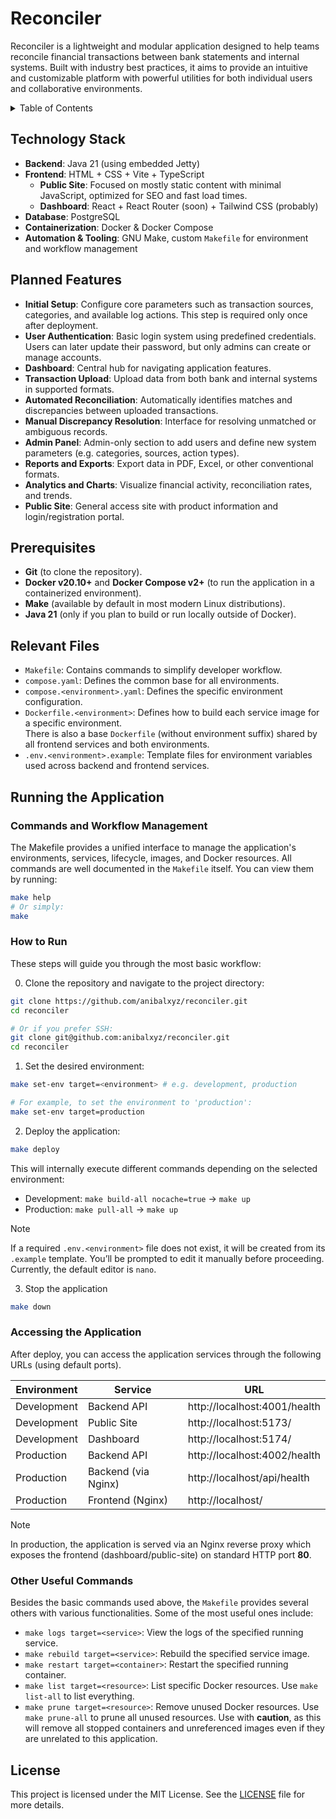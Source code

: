# Reconciler

Reconciler is a lightweight and modular application designed to help teams reconcile financial transactions between bank statements and internal systems. Built with industry best practices, it aims to provide an intuitive and customizable platform with powerful utilities for both individual users and collaborative environments.

<details>
<summary>Table of Contents</summary>

- [Reconciler](#reconciler)
  - [Technology Stack](#technology-stack)
  - [Planned Features](#planned-features)
  - [Prerequisites](#prerequisites)
  - [Relevant Files](#relevant-files)
  - [Running the Application](#running-the-application)
    - [Commands and Workflow Management](#commands-and-workflow-management)
    - [How to Run](#how-to-run)
    - [Accessing the Application](#accessing-the-application)
    - [Other Useful Commands](#other-useful-commands)
  - [License](#license)

</details>

## Technology Stack

- **Backend**: Java 21 (using embedded Jetty)
- **Frontend**: HTML + CSS + Vite + TypeScript
  - **Public Site**: Focused on mostly static content with minimal JavaScript, optimized for SEO and fast load times.
  - **Dashboard**: React + React Router (soon) + Tailwind CSS (probably)
- **Database**: PostgreSQL
- **Containerization**: Docker & Docker Compose
- **Automation & Tooling**: GNU Make, custom `Makefile` for environment and workflow management

## Planned Features

- **Initial Setup**: Configure core parameters such as transaction sources, categories, and available log actions. This step is required only once after deployment.
- **User Authentication**: Basic login system using predefined credentials. Users can later update their password, but only admins can create or manage accounts.
- **Dashboard**: Central hub for navigating application features.
- **Transaction Upload**: Upload data from both bank and internal systems in supported formats.
- **Automated Reconciliation**: Automatically identifies matches and discrepancies between uploaded transactions.
- **Manual Discrepancy Resolution**: Interface for resolving unmatched or ambiguous records.
- **Admin Panel**: Admin-only section to add users and define new system parameters (e.g. categories, sources, action types).
- **Reports and Exports**: Export data in PDF, Excel, or other conventional formats.
- **Analytics and Charts**: Visualize financial activity, reconciliation rates, and trends.
- **Public Site**: General access site with product information and login/registration portal.

## Prerequisites

- **Git** (to clone the repository).
- **Docker v20.10+** and **Docker Compose v2+** (to run the application in a containerized environment).
- **Make** (available by default in most modern Linux distributions).
- **Java 21** (only if you plan to build or run locally outside of Docker).

## Relevant Files

- `Makefile`: Contains commands to simplify developer workflow.
- `compose.yaml`: Defines the common base for all environments.
- `compose.<environment>.yaml`: Defines the specific environment configuration.
- `Dockerfile.<environment>`: Defines how to build each service image for a specific environment.  
  There is also a base `Dockerfile` (without environment suffix) shared by all frontend services and both environments.
- `.env.<environment>.example`: Template files for environment variables used across backend and frontend services.

## Running the Application

### Commands and Workflow Management

The Makefile provides a unified interface to manage the application's environments, services, lifecycle, images, and Docker resources.
All commands are well documented in the `Makefile` itself. You can view them by running:

```bash
make help
# Or simply:
make
```

### How to Run

These steps will guide you through the most basic workflow:

0. Clone the repository and navigate to the project directory:

```bash
git clone https://github.com/anibalxyz/reconciler.git
cd reconciler

# Or if you prefer SSH:
git clone git@github.com:anibalxyz/reconciler.git
cd reconciler
```

1. Set the desired environment:

```bash
make set-env target=<environment> # e.g. development, production

# For example, to set the environment to 'production':
make set-env target=production
```

2. Deploy the application:

```bash
make deploy
```

This will internally execute different commands depending on the selected environment:

- Development: `make build-all nocache=true` → `make up`
- Production: `make pull-all` → `make up`

> [!NOTE]
> If a required `.env.<environment>` file does not exist, it will be created from its `.example` template. You’ll be prompted to edit it manually before proceeding. Currently, the default editor is `nano`.

3. Stop the application

```bash
make down
```

### Accessing the Application

After deploy, you can access the application services through the following URLs (using default ports).

| Environment | Service             | URL                          |
| ----------- | ------------------- | ---------------------------- |
| Development | Backend API         | http://localhost:4001/health |
| Development | Public Site         | http://localhost:5173/       |
| Development | Dashboard           | http://localhost:5174/       |
| Production  | Backend API         | http://localhost:4002/health |
| Production  | Backend (via Nginx) | http://localhost/api/health  |
| Production  | Frontend (Nginx)    | http://localhost/            |

> [!NOTE]
> In production, the application is served via an Nginx reverse proxy which exposes the frontend (dashboard/public-site) on standard HTTP port **80**.

### Other Useful Commands

Besides the basic commands used above, the `Makefile` provides several others with various functionalities. Some of the most useful ones include:

- `make logs target=<service>`: View the logs of the specified running service.
- `make rebuild target=<service>`: Rebuild the specified service image.
- `make restart target=<container>`: Restart the specified running container.
- `make list target=<resource>`: List specific Docker resources. Use `make list-all` to list everything.
- `make prune target=<resource>`: Remove unused Docker resources. Use `make prune-all` to prune all unused resources. Use with **caution**, as this will remove all stopped containers and unreferenced images even if they are unrelated to this application.

## License

This project is licensed under the MIT License. See the [LICENSE](LICENSE) file for more details.
